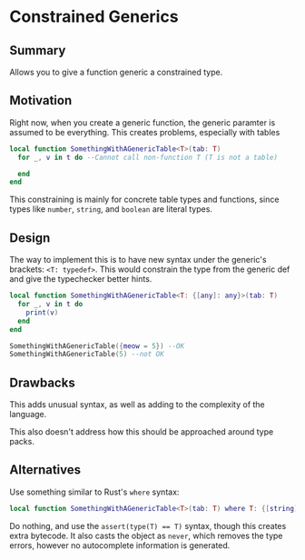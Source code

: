 # Constrained Generics

## Summary

Allows you to give a function generic a constrained type.

## Motivation

Right now, when you create a generic function, the generic paramter is assumed to be everything. This creates problems, especially with tables
```lua
local function SomethingWithAGenericTable<T>(tab: T)
  for _, v in t do --Cannot call non-function T (T is not a table)

  end
end
```

This constraining is mainly for concrete table types and functions, since types like `number`, `string`, and `boolean` are literal types.

## Design

The way to implement this is to have new syntax under the generic's brackets: `<T: typedef>`. This would constrain the type from the generic def and give the typechecker better hints.
```lua
local function SomethingWithAGenericTable<T: {[any]: any}>(tab: T)
  for _, v in t do
    print(v)
  end
end

SomethingWithAGenericTable({meow = 5}) --OK
SomethingWithAGenericTable(5) --not OK
```

## Drawbacks

This adds unusual syntax, as well as adding to the complexity of the language.

This also doesn't address how this should be approached around type packs.

## Alternatives

Use something similar to Rust's `where` syntax:
```lua
local function SomethingWithAGenericTable<T>(tab: T) where T: {[string]: any}
```

Do nothing, and use the `assert(type(T) == T)` syntax, though this creates extra bytecode. It also casts the object as `never`, which removes the type errors, however no autocomplete information is generated.
